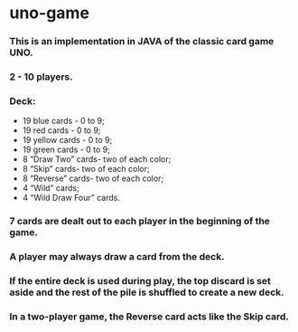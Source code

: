 # uno-game
### This is an implementation in JAVA of the classic card game UNO.
### 2 - 10 players.
### Deck:
-	19 blue   cards - 0 to 9; 
-	19 red    cards - 0 to 9;
-	19 yellow cards - 0 to 9;
-	19 green  cards - 0 to 9;
-	8 “Draw Two” cards- two of each color;
-	8 “Skip” cards- two of each color;
-	8 “Reverse” cards- two of each color;
-	4 “Wild” cards;
-	4 “Wild Draw Four” cards.

### 7 cards are dealt out to each player in the beginning of the game.
### A player may always draw a card from the deck.
### If the entire deck is used during play, the top discard is set aside and the rest of the pile is shuffled to create a new deck.
### In a two-player game, the Reverse card acts like the Skip card.

